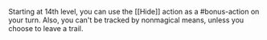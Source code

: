 Starting at 14th level, you can use the [[Hide]] action as a #bonus-action on your turn. Also, you can't be tracked by nonmagical means, unless you choose to leave a trail.